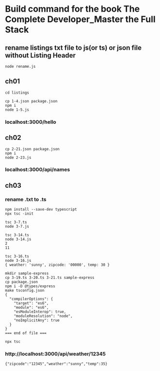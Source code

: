 # Build command for the book The Complete Developer_Master the Full Stack

## rename listings txt file to js(or ts) or json file without Listing Header

```
node rename.js
```

## ch01

```
cd listings

cp 1-4.json package.json
npm i
node 1-5.js
```

### localhost:3000/hello

## ch02

```
cp 2-21.json package.json
npm i
node 2-23.js
```

### localhost:3000/api/names

## ch03

### rename .txt to .ts

```
npm install --save-dev typescript
npx tsc -init

tsc 3-7.ts
node 3-7.js

tsc 3-14.ts
node 3-14.js
2
11

tsc 3-16.ts
node 3-16.js
{ weather: 'sunny', zipcode: '00000', temp: 30 }

mkdir sample-express
cp 3-19.ts 3-20.ts 3-21.ts sample-express
cp package.json
npm i -D @types/express
make tsconfig.json
{
  "compilerOptions": {
    "target": "es6",
    "module": "es6",
    "esModuleInterop": true,
    "moduleResolution": "node",
    "noImplicitAny": true
  }
}
=== end of file ===

npx tsc

```

### http://localhost:3000/api/weather/12345

```
{"zipcode":"12345","weather":"sunny","temp":35}
```

```

```
